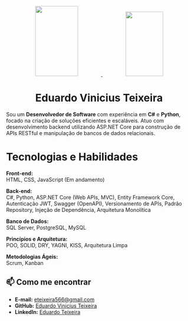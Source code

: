 <div align="center">
  <a href="https://github.com/eduardo-v-teixeira">
    <img height="190em" width="48%" src="https://github-readme-stats-sigma-five.vercel.app/api?username=eduardo-v-teixeira&show_icons=true&theme=tokyonight&include_all_commits=true&count_private=true"/>
    <img height="175em" width="45%" src="https://github-readme-stats-sigma-five.vercel.app/api/top-langs/?username=eduardo-v-teixeira&layout=compact&langs_count=7&theme=tokyonight"/>
  </a>
</div>

<h1 align="center">Eduardo Vinicius Teixeira</h1>

Sou um **Desenvolvedor de Software** com experiência em **C#** e **Python**, focado na criação de soluções eficientes e escaláveis. Atuo com desenvolvimento backend utilizando ASP.NET Core para construção de APIs RESTful e manipulação de bancos de dados relacionais.

# Tecnologias e Habilidades  

**Front-end:**  
HTML, CSS, JavaScript (Em andamento)  

**Back-end:**  
C#, Python, ASP.NET Core (Web APIs, MVC), Entity Framework Core, Autenticação JWT, Swagger (OpenAPI), Versionamento de APIs, Padrão Repository, Injeção de Dependência, Arquitetura Monolítica  

**Banco de Dados:**  
SQL Server, PostgreSQL, MySQL  

**Princípios e Arquitetura:**  
POO, SOLID, DRY, YAGNI, KISS, Arquitetura Limpa  

**Metodologias Ágeis:**  
Scrum, Kanban  

## 📫 Como me encontrar

- **E-mail:** [eteixeira566@gmail.com](mailto:eteixeira566@gmail.com)
- **GitHub:** [Eduardo Vinicius Teixeira](https://github.com/eduardo-v-teixeira)
- **LinkedIn:** [Eduardo Teixeira](https://www.linkedin.com/in/eduardo-teixeira/)
